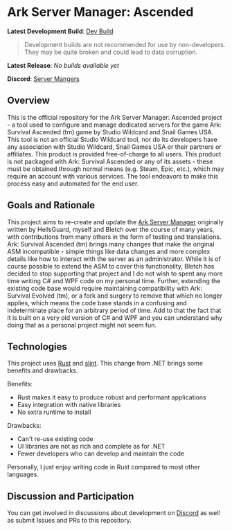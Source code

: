 # Ark Server Manager: Ascended

**Latest Development Build**: [Dev Build](https://arkservermanager.s3.us-west-2.amazonaws.com/asma/release/latest-dev.zip)
> Development builds are not recommended for use by non-developers. They may be quite broken and could lead to data corruption.

**Latest Release**: *No builds available yet*

**Discord**: [Server Mangers](https://discord.gg/aY6erNcXef)

## Overview

This is the official repository for the Ark Server Manager: Ascended project - a tool used to configure and manage dedicated servers for the game Ark: Survival Ascended (tm) game by Studio Wildcard and Snail Games USA.  This tool is not an official Studio Wildcard tool, nor do its developers have any association with Studio Wildcard, Snail Games USA or their partners or affiliates. This product is provided free-of-charge to all users. This product is not packaged with Ark: Survival Ascended or any of its assets - these must be obtained through normal means (e.g. Steam, Epic, etc.), which may require an account with various services. The tool endeavors to make this process easy and automated for the end user.

## Goals and Rationale

This project aims to re-create and update the [Ark Server Manager](https://github.com/Bletch1971/ServerManagers/tree/source) originally written by HellsGuard, myself and Bletch over the course of many years, with contributions from many others in the form of testing and translations. Ark: Survival Ascended (tm) brings many changes that make the original ASM incompatible - simple things like data changes and more complex details like how to interact with the server as an administrator. While it is of course possible to extend the ASM to cover this functionality, Bletch has decided to stop supporting that project and I do not wish to spent any more time writing C# and WPF code on my personal time. Further, extending the existing code base would require maintaining compatibility with Ark: Survival Evolved (tm), or a fork and surgery to remove that which no longer applies, which means the code base stands in a confusing and indeterminate place for an arbitrary period of time. Add to that the fact that it is built on a very old version of C# and WPF and you can understand why doing that as a personal project might not seem fun.

## Technologies

This project uses [Rust](https://www.rust-lang.org/) and [slint](https://slint.dev/). This change from .NET brings some benefits and drawbacks.

Benefits:
* Rust makes it easy to produce robust and performant applications
* Easy integration with native libraries
* No extra runtime to install

Drawbacks:
* Can't re-use existing code
* UI libraries are not as rich and complete as for .NET
* Fewer developers who can develop and maintain the code

Personally, I just enjoy writing code in Rust compared to most other languages.

## Discussion and Participation

You can get involved in discussions about development on [Discord](https://discord.gg/aY6erNcXef) as well as submit Issues and PRs to this repository.